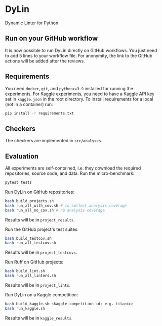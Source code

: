 # DyLin
Dynamic Linter for Python

## Run on your GitHub workflow
It is now possible to run DyLin directly on GitHub workflows. You just need to add 5 lines to your workflow file.
For anonymity, the link to the GitHub actions will be added after the reviews.

## Requirements
You need `docker`, `git`, and `python>=3.9` installed for running the experiments.
For Kaggle experiments, you need to have a Kaggle API key set in `kaggle.json` in the root directory.
To install requirements for a local (not in a container) run:
```bash
pip install -r requirements.txt
```

## Checkers
The checkers are implemented in `src/analyses`.

## Evaluation
All experiments are self-contained, i.e. they download the required repositories, source code, and data.
Run the micro-benchmark:
```bash
pytest tests
```

Run DyLin on GitHub repositories:
```bash
bash build_projects.sh
bash run_all_with_cov.sh # to collect analysis coverage
bash run_all_no_cov.sh # no analysis coverage
```
Results will be in `project_results`.

Run the GitHub project's test suites:
```bash
bash build_testcov.sh
bash run_all_testcov.sh
```
Results will be in `project_testcovs`.

Run Ruff on GitHub projects:
```bash
bash build_lint.sh
bash run_all_linters.sh
```
Results will be in `project_lints`.

Run DyLin on a Kaggle competition:
```bash
bash build_kaggle.sh <kaggle competition id: e.g. titanic>
bash run_kaggle.sh
```
Results will be in `kaggle_results`.
